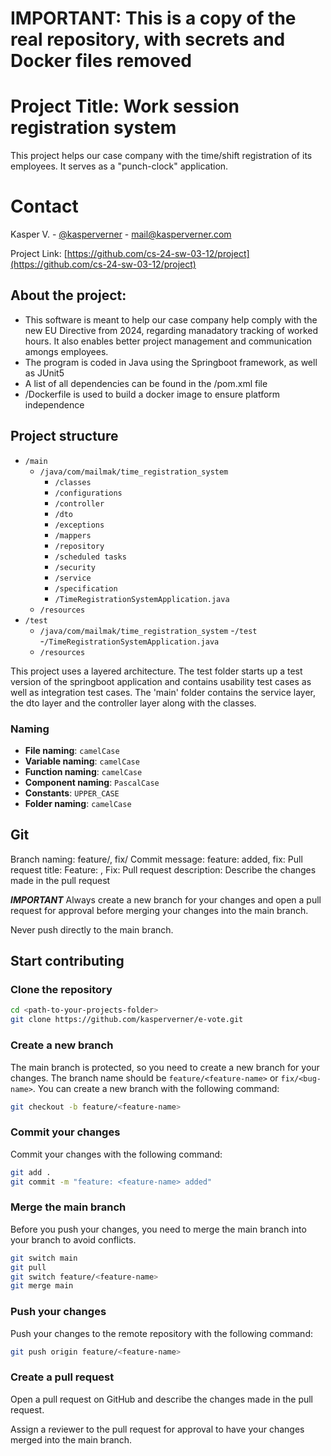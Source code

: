 # IMPORTANT: This is a copy of the real repository, with secrets and Docker files removed

# Project Title: Work session registration system

This project helps our case company with the time/shift registration of its employees. It serves as a "punch-clock" application. 

# Contact 

Kasper V. - [@kasperverner](https://github.com/kasperverner) - mail@kasperverner.com

Project Link: [https://github.com/cs-24-sw-03-12/project](https://github.com/cs-24-sw-03-12/project)

## About the project:

- This software is meant to help our case company help comply with the new EU Directive from 2024, regarding manadatory tracking of worked hours. It also enables better project management and communication amongs employees.
- The program is coded in Java using the Springboot framework, as well as JUnit5  
- A list of all dependencies can be found in the /pom.xml file 
- /Dockerfile is used to build a docker image to ensure platform independence

## Project structure
- `/main`
  - `/java/com/mailmak/time_registration_system`
      - `/classes`
      - `/configurations`
      - `/controller`
      - `/dto`
      - `/exceptions`
      - `/mappers`
      - `/repository`
      - `/scheduled tasks`
      - `/security`
      - `/service`
      - `/specification`
      - `/TimeRegistrationSystemApplication.java`
  - `/resources`
- `/test`
  - `/java/com/mailmak/time_registration_system`
      -`/test`
      -`/TimeRegistrationSystemApplication.java`
  - `/resources`

This project uses a layered architecture. The test folder starts up a test version of the springboot application and contains usability test cases as well as integration test cases. The 'main' folder contains the service layer, the dto layer and the controller layer along with the classes.

### Naming

- **File naming**: `camelCase`
- **Variable naming**: `camelCase`
- **Function naming**: `camelCase`
- **Component naming**: `PascalCase`
- **Constants**: `UPPER_CASE`
- **Folder naming**: `camelCase`

## Git
Branch naming: feature/<feature-name>, fix/<bug-name>
Commit message: feature: <feature-name> added, fix: <bug-name>
Pull request title: Feature: <feature-name>, Fix: <bug-name>
Pull request description: Describe the changes made in the pull request

***IMPORTANT***
Always create a new branch for your changes and open a pull request for approval before merging your changes into the main branch.

Never push directly to the main branch.

## Start contributing

### Clone the repository

```bash
cd <path-to-your-projects-folder>
git clone https://github.com/kasperverner/e-vote.git
```

### Create a new branch

The main branch is protected, so you need to create a new branch for your changes. The branch name should be `feature/<feature-name>` or `fix/<bug-name>`. You can create a new branch with the following command:

```bash
git checkout -b feature/<feature-name>
```

### Commit your changes

Commit your changes with the following command:

```bash
git add .
git commit -m "feature: <feature-name> added"
```

### Merge the main branch

Before you push your changes, you need to merge the main branch into your branch to avoid conflicts.

```bash
git switch main
git pull
git switch feature/<feature-name>
git merge main
```

### Push your changes

Push your changes to the remote repository with the following command:

```bash
git push origin feature/<feature-name>
```

### Create a pull request

Open a pull request on GitHub and describe the changes made in the pull request.

Assign a reviewer to the pull request for approval to have your changes merged into the main branch.

